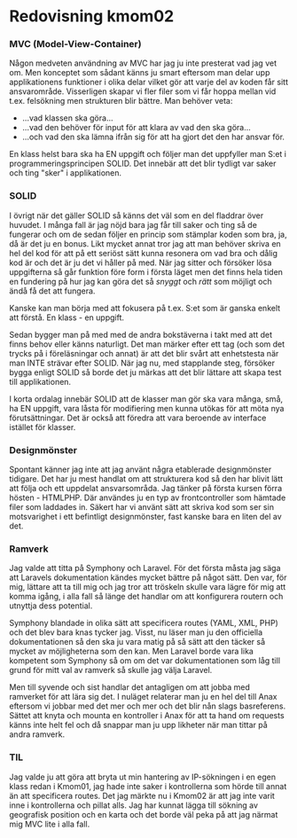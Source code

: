 ---
---
Redovisning kmom02
=========================


### MVC (Model-View-Container) ###

Någon medveten användning av MVC har jag ju inte presterat vad jag vet om. Men konceptet som sådant känns ju smart eftersom man delar upp applikationens funktioner i olika delar vilket gör att varje del av koden får sitt ansvarområde. Visserligen skapar vi fler filer som vi får hoppa mellan vid t.ex. felsökning men strukturen blir bättre. Man behöver veta: 

- ...vad klassen ska göra...
- ...vad den behöver för input för att klara av vad den ska göra...
- ...och vad den ska lämna ifrån sig för att ha gjort det den har ansvar för.

En klass helst bara ska ha EN uppgift och följer man det uppfyller man S:et i programmeringsprincipen SOLID. Det innebär att det blir tydligt var saker och ting "sker" i applikationen.


### SOLID ###
I övrigt när det gäller SOLID så känns det väl som en del fladdrar över huvudet. I många fall är jag nöjd bara jag får till saker och ting så de fungerar och om de sedan följer en princip som stämplar koden som bra, ja, då är det ju en bonus. Likt mycket annat tror jag att man behöver skriva en hel del kod för att på ett seriöst sätt kunna resonera om vad bra och dålig kod är och det är ju det vi håller på med.
När jag sitter och försöker lösa uppgifterna så går funktion före form i första läget men det finns hela tiden en fundering på hur jag kan göra det så *snyggt* och *rätt* som möjligt och ändå få det att fungera. 

Kanske kan man börja med att fokusera på t.ex. S:et som är ganska enkelt att förstå. En klass - en uppgift. 

Sedan bygger man på med med de andra bokstäverna i takt med att det finns behov eller känns naturligt. Det man märker efter ett tag (och som det trycks på i föreläsningar och annat) är att det blir svårt att enhetstesta när man INTE strävar efter SOLID. När jag nu, med stapplande steg, försöker bygga enligt SOLID så borde det ju märkas att det blir lättare att skapa test till applikationen.

I korta ordalag innebär SOLID att de klasser man gör ska vara många, små, ha EN uppgift, vara låsta för modifiering men kunna utökas för att möta nya förutsättningar. Det är också att föredra att vara beroende av interface istället för klasser.

### Designmönster ###

Spontant känner jag inte att jag använt några etablerade designmönster tidigare. Det har ju mest handlat om att strukturera kod så den har blivit lätt att följa och ett uppdelat ansvarsområda. Jag tänker på första kursen förra hösten - HTMLPHP. Där användes ju en typ av frontcontroller som hämtade filer som laddades in. Säkert har vi använt sätt att skriva kod som ser sin motsvarighet i ett befintligt designmönster, fast kanske bara en liten del av det.

### Ramverk ###

Jag valde att titta på Symphony och Laravel. För det första måsta jag säga att Laravels dokumentation kändes mycket bättre på något sätt. Den var, för mig, lättare att ta till mig och jag tror att tröskeln skulle vara lägre för mig att komma igång, i alla fall så länge det handlar om att konfigurera routern och utnyttja dess potential. 

Symphony blandade in olika sätt att specificera routes (YAML, XML, PHP) och det blev bara knas tycker jag. Visst, nu läser man ju den officiella dokumentationen så den ska ju vara matig på så sätt att den täcker så mycket av möjligheterna som den kan. Men Laravel borde vara lika kompetent som Symphony så om om det var dokumentationen som låg till grund för mitt val av ramverk så skulle jag välja Laravel.

Men till syvende och sist handlar det antagligen om att jobba med ramverket för att lära sig det. I nuläget relaterar man ju en hel del till Anax eftersom vi jobbar med det mer och mer och det blir nån slags basreferens. Sättet att knyta och mounta en kontroller i Anax för att ta hand om requests känns inte helt fel och då snappar man ju upp likheter när man tittar på andra ramverk.

### TIL ###

Jag valde ju att göra att bryta ut min hantering av IP-sökningen i en egen klass redan i Kmom01, jag hade inte saker i kontrollerna som hörde till annat än att specificera routes. Det jag märkte nu i Kmom02 är att jag inte varit inne i kontrollerna och pillat alls. Jag har kunnat lägga till sökning av geografisk position och en karta och det borde väl peka på att jag närmat mig MVC lite i alla fall.